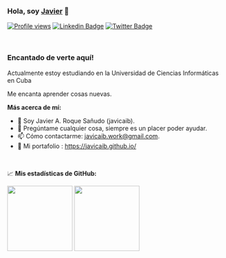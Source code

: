 ### Hola, soy <a href="https://twitter.com/javicaib" target="_blank">Javier</a> 👋

[![Profile views](https://komarev.com/ghpvc/?username=javicaib&style=flat-square)](https://github.com/javicaib)
[![Linkedin Badge](https://img.shields.io/badge/-LinkedIn-0e76a8?style=flat-square&logo=Linkedin&logoColor=white)](https://linkedin.com/in/javicaib)
[![Twitter Badge](https://img.shields.io/badge/-Twitter-00acee?style=flat-square&logo=Twitter&logoColor=white)](https://twitter.com/javicaib)

</br>

### Encantado de verte aquí!

Actualmente estoy estudiando en la Universidad de Ciencias Inform&aacute;ticas en Cuba 

Me encanta aprender cosas nuevas.

**Más acerca de mí:**

- 👨 Soy Javier A. Roque Sa&ntilde;udo (javicaib).
- 💬 Pregúntame cualquier cosa, siempre es un placer poder ayudar.
- 📫 Cómo contactarme: javicaib.work@gmail.com.
- 📕 Mi portafolio : https://javicaib.github.io/
</br>

📈 **Mis estadísticas de GitHub:**

<p>
  <img height="150em" src="https://github-readme-stats.vercel.app/api?username=javicaib&show_icons=true&hide_border=true&&count_private=true&include_all_commits=true" />
  <img height="150em" src="https://github-readme-stats.vercel.app/api/top-langs/?username=javicaib&show_icons=true&hide_border=true&layout=compact&langs_count=8&hide=css,html"/>
</p>
